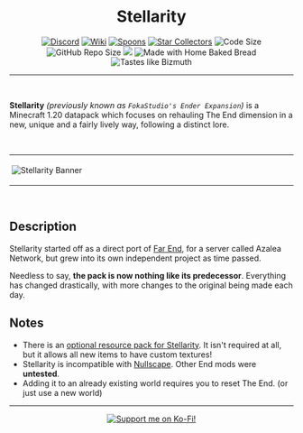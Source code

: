 <h1 align="center">Stellarity</h1>

<p align="center">
    <a href="https://discord.gg/J6guYAySN8"><img src="https://img.shields.io/discord/727033287343734885?color=7289DA&logo=discord&style=for-the-badge&logoColor=7289DA" alt="Discord"/></a>
    <a href="https://kohy-creates.github.io/Stellarity/wiki"><img src="https://img.shields.io/badge/wiki-Click_to_go!-orange?style=for-the-badge&logo=ReadMe&logoColor=white" alt="Wiki"/></a>
    <a href="https://github.com/kohy-creates/Stellarity/network/members"><img src="https://img.shields.io/github/forks/kohy-creates/Stellarity?style=for-the-badge&logo=github&color=green" alt="Spoons"/></a>
    <a href="https://github.com/kohy-creates/Stellarity/stargazers"><img src="https://img.shields.io/github/stars/kohy-creates/Stellarity?style=for-the-badge&logo=github&color=yellow" alt="Star Collectors"/></a>
    <img src="https://img.shields.io/github/languages/code-size/kohy-creates/Stellarity?style=for-the-badge&color=purple&logoColor=white" alt="Code Size"/>
    <img src="https://img.shields.io/github/repo-size/kohy-creates/Stellarity?logo=dropbox&style=for-the-badge&color=red" alt="GitHub Repo Size"/>
    <img src="https://img.shields.io/tokei/lines/github/kohy-creates/Stellarity?color=1&label=Lines%20of%20code&logo=Visual%20Studio%20Code&logoColor=blue&style=for-the-badge"/>
    <img src="https://img.shields.io/badge/Made%20with-home%20baked%20bread-CCCCCC.svg?logo=&style=for-the-badge" alt="Made with Home Baked Bread"/>
    <img src="https://img.shields.io/badge/Tastes%20like-bizmuth-CCCCCC.svg?logo=&style=for-the-badge" alt="Tastes like Bizmuth"/>
</p>

<hr>

<br>

**Stellarity** *(previously known as `FokaStudio's Ender Expansion`)* is a Minecraft 1.20 datapack which focuses on rehauling The End dimension in a new, unique and a fairly lively way, following a distinct lore.

<br>

<hr>
<img src="https://i.imgur.com/6dU3pcc.png" style="border: 4px solid white" alt="Stellarity Banner"/>
<hr>

<br>

## Description
Stellarity started off as a direct port of [Far End](https://www.planetminecraft.com/data-pack/far-end-ender-expansion-datapack-v0-1/), for a server called Azalea Network, but grew into its own independent project as time passed.

Needless to say, **the pack is now nothing like its predecessor**. Everything has changed drastically, with more changes to the original being made each day.

## Notes
- There is an [optional resource pack for Stellarity](https://github.com/kohy-creates/Stellarity/actions/workflows/build-resourcepack.yml). It isn't required at all, but it allows all new items to have custom textures!
- Stellarity is incompatible with [Nullscape](https://www.curseforge.com/minecraft/mc-mods/nullscape). Other End mods were **untested**.
- Adding it to an already existing world requires you to reset The End. (or just use a new world)

<hr>

<p align="center">
    <a href="https://ko-fi.com/kohara"><img src="https://i.imgur.com/24BzK4O.png" alt="Support me on Ko-Fi!" /></a>
</p>
